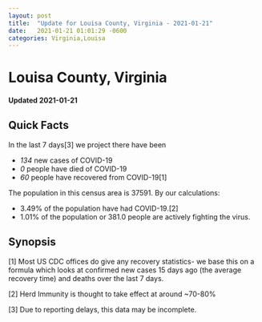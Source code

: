 ```yaml
---
layout: post
title:  "Update for Louisa County, Virginia - 2021-01-21"
date:   2021-01-21 01:01:29 -0600
categories: Virginia,Louisa
---
```


# Louisa County, Virginia
#### Updated 2021-01-21

## Quick Facts

In the last 7 days[3] we project there have been
- *134* new cases of COVID-19
- *0* people have died of COVID-19
- *60* people have recovered from COVID-19[1]

The population in this census area is 37591. By our calculations:
- 3.49% of the population have had COVID-19.[2]
- 1.01% of the population or 381.0 people are actively fighting the virus.

## Synopsis




[1] Most US CDC offices do give any recovery statistics- we base this on a formula which looks at confirmed new cases
15 days ago (the average recovery time) and deaths over the last 7 days.

[2] Herd Immunity is thought to take effect at around ~70-80%

[3] Due to reporting delays, this data may be incomplete.
 
    
